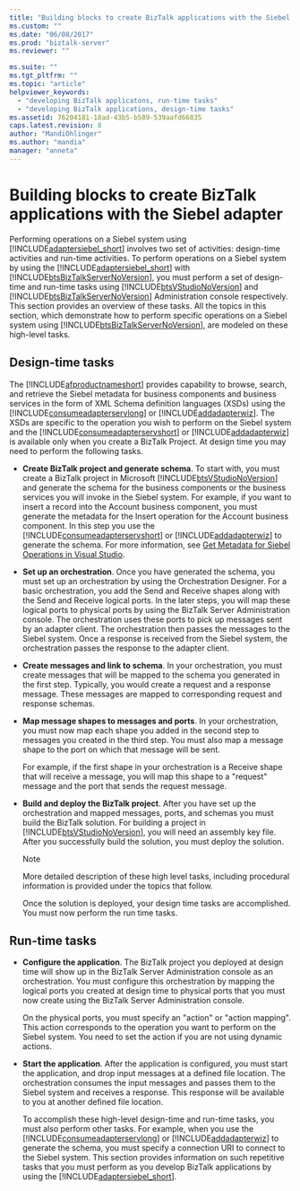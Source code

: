 ```yaml
---
title: "Building blocks to create BizTalk applications with the Siebel adapter | Microsoft Docs"
ms.custom: ""
ms.date: "06/08/2017"
ms.prod: "biztalk-server"
ms.reviewer: ""

ms.suite: ""
ms.tgt_pltfrm: ""
ms.topic: "article"
helpviewer_keywords: 
  - "developing BizTalk applicatons, run-time tasks"
  - "developing BizTalk applications, design-time tasks"
ms.assetid: 76204181-18ad-43b5-b589-539aafd66835
caps.latest.revision: 8
author: "MandiOhlinger"
ms.author: "mandia"
manager: "anneta"
---
```

# Building blocks to create BizTalk applications with the Siebel adapter
Performing operations on a Siebel system using [!INCLUDE[adaptersiebel_short](../../includes/adaptersiebel-short-md.md)] involves two set of activities: design-time activities and run-time activities. To perform operations on a Siebel system by using the [!INCLUDE[adaptersiebel_short](../../includes/adaptersiebel-short-md.md)] with [!INCLUDE[btsBizTalkServerNoVersion](../../includes/btsbiztalkservernoversion-md.md)], you must perform a set of design-time and run-time tasks using [!INCLUDE[btsVStudioNoVersion](../../includes/btsvstudionoversion-md.md)] and [!INCLUDE[btsBizTalkServerNoVersion](../../includes/btsbiztalkservernoversion-md.md)] Administration console respectively. This section provides an overview of these tasks. All the topics in this section, which demonstrate how to perform specific operations on a Siebel system using [!INCLUDE[btsBizTalkServerNoVersion](../../includes/btsbiztalkservernoversion-md.md)], are modeled on these high-level tasks.  
  
## Design-time tasks  
 The [!INCLUDE[afproductnameshort](../../includes/afproductnameshort-md.md)] provides capability to browse, search, and retrieve the Siebel metadata for business components and business services in the form of XML Schema definition languages (XSDs) using the [!INCLUDE[consumeadapterservlong](../../includes/consumeadapterservlong-md.md)] or [!INCLUDE[addadapterwiz](../../includes/addadapterwiz-md.md)]. The XSDs are specific to the operation you wish to perform on the Siebel system and the [!INCLUDE[consumeadapterservshort](../../includes/consumeadapterservshort-md.md)] or [!INCLUDE[addadapterwiz](../../includes/addadapterwiz-md.md)] is available only when you create a BizTalk Project. At design time you may need to perform the following tasks.  
  
- **Create BizTalk project and generate schema**. To start with, you must create a BizTalk project in Microsoft [!INCLUDE[btsVStudioNoVersion](../../includes/btsvstudionoversion-md.md)] and generate the schema for the business components or the business services you will invoke in the Siebel system. For example, if you want to insert a record into the Account business component, you must generate the metadata for the Insert operation for the Account business component. In this step you use the [!INCLUDE[consumeadapterservshort](../../includes/consumeadapterservshort-md.md)] or [!INCLUDE[addadapterwiz](../../includes/addadapterwiz-md.md)] to generate the schema. For more information, see [Get Metadata for Siebel Operations in Visual Studio](../../adapters-and-accelerators/adapter-siebel/get-metadata-for-siebel-operations-in-visual-studio.md).  
  
- **Set up an orchestration**. Once you have generated the schema, you must set up an orchestration by using the Orchestration Designer. For a basic orchestration, you add the Send and Receive shapes along with the Send and Receive logical ports. In the later steps, you will map these logical ports to physical ports by using the BizTalk Server Administration console. The orchestration uses these ports to pick up messages sent by an adapter client. The orchestration then passes the messages to the Siebel system. Once a response is received from the Siebel system, the orchestration passes the response to the adapter client.  
  
- **Create messages and link to schema**. In your orchestration, you must create messages that will be mapped to the schema you generated in the first step. Typically, you would create a request and a response message. These messages are mapped to corresponding request and response schemas.  
  
- **Map message shapes to messages and ports**. In your orchestration, you must now map each shape you added in the second step to messages you created in the third step. You must also map a message shape to the port on which that message will be sent.  
  
   For example, if the first shape in your orchestration is a Receive shape that will receive a message, you will map this shape to a "request" message and the port that sends the request message.  
  
- **Build and deploy the BizTalk project**. After you have set up the orchestration and mapped messages, ports, and schemas you must build the BizTalk solution. For building a project in [!INCLUDE[btsVStudioNoVersion](../../includes/btsvstudionoversion-md.md)], you will need an assembly key file. After you successfully build the solution, you must deploy the solution.  
  
  > [!NOTE]
  >  More detailed description of these high level tasks, including procedural information is provided under the topics that follow.  
  
  Once the solution is deployed, your design time tasks are accomplished. You must now perform the run time tasks.  
  
## Run-time tasks  
  
- **Configure the application**. The BizTalk project you deployed at design time will show up in the BizTalk Server Administration console as an orchestration. You must configure this orchestration by mapping the logical ports you created at design time to physical ports that you must now create using the BizTalk Server Administration console.  
  
   On the physical ports, you must specify an "action" or "action mapping". This action corresponds to the operation you want to perform on the Siebel system. You need to set the action if you are not using dynamic actions. 
  
- **Start the application**. After the application is configured, you must start the application, and drop input messages at a defined file location. The orchestration consumes the input messages and passes them to the Siebel system and receives a response. This response will be available to you at another defined file location.  
  
  To accomplish these high-level design-time and run-time tasks, you must also perform other tasks. For example, when you use the [!INCLUDE[consumeadapterservlong](../../includes/consumeadapterservlong-md.md)] or [!INCLUDE[addadapterwiz](../../includes/addadapterwiz-md.md)] to generate the schema, you must specify a connection URI to connect to the Siebel system. This section provides information on such repetitive tasks that you must perform as you develop BizTalk applications by using the [!INCLUDE[adaptersiebel_short](../../includes/adaptersiebel-short-md.md)].  
  
